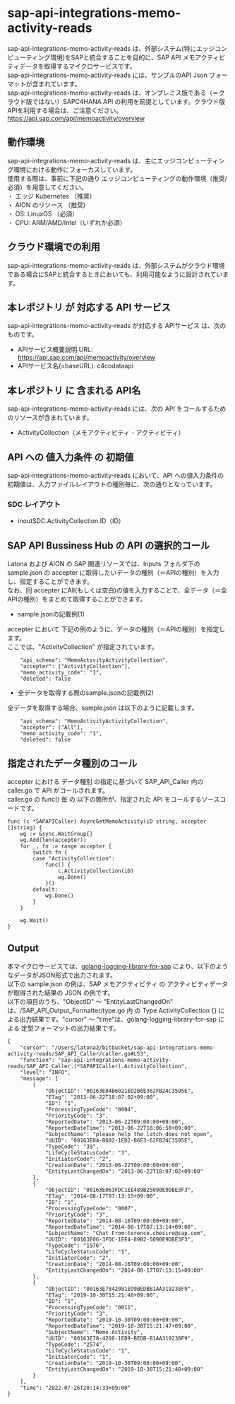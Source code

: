 # sap-api-integrations-memo-activity-reads  
sap-api-integrations-memo-activity-reads は、外部システム(特にエッジコンピューティング環境)をSAPと統合することを目的に、SAP API メモアクティビティデータを取得するマイクロサービスです。  
sap-api-integrations-memo-activity-reads には、サンプルのAPI Json フォーマットが含まれています。  
sap-api-integrations-memo-activity-reads は、オンプレミス版である（＝クラウド版ではない）SAPC4HANA API の利用を前提としています。クラウド版APIを利用する場合は、ご注意ください。  
https://api.sap.com/api/memoactivity/overview  

## 動作環境
sap-api-integrations-memo-activity-reads は、主にエッジコンピューティング環境における動作にフォーカスしています。   
使用する際は、事前に下記の通り エッジコンピューティングの動作環境（推奨/必須）を用意してください。   
・ エッジ Kubernetes （推奨）    
・ AION のリソース （推奨)    
・ OS: LinuxOS （必須）    
・ CPU: ARM/AMD/Intel（いずれか必須） 

## クラウド環境での利用  
sap-api-integrations-memo-activity-reads は、外部システムがクラウド環境である場合にSAPと統合するときにおいても、利用可能なように設計されています。  

## 本レポジトリ が 対応する API サービス
sap-api-integrations-memo-activity-reads が対応する APIサービス は、次のものです。

* APIサービス概要説明 URL: https://api.sap.com/api/memoactivity/overview 
* APIサービス名(=baseURL): c4codataapi

## 本レポジトリ に 含まれる API名
sap-api-integrations-memo-activity-reads には、次の API をコールするためのリソースが含まれています。  

* ActivityCollection（メモアクティビティ - アクティビティ）

## API への 値入力条件 の 初期値
sap-api-integrations-memo-activity-reads において、API への値入力条件の初期値は、入力ファイルレイアウトの種別毎に、次の通りとなっています。  

### SDC レイアウト

* inoutSDC.ActivityCollection.ID（ID）


## SAP API Bussiness Hub の API の選択的コール

Latona および AION の SAP 関連リソースでは、Inputs フォルダ下の sample.json の accepter に取得したいデータの種別（＝APIの種別）を入力し、指定することができます。  
なお、同 accepter にAll(もしくは空白)の値を入力することで、全データ（＝全APIの種別）をまとめて取得することができます。  

* sample.jsonの記載例(1)  

accepter において 下記の例のように、データの種別（＝APIの種別）を指定します。  
ここでは、"ActivityCollection" が指定されています。    
  
```
	"api_schema": "MemoActivityActivityCollection",
	"accepter": ["ActivityCollection"],
	"memo_activity_code": "1",
	"deleted": false
```
  
* 全データを取得する際のsample.jsonの記載例(2)  

全データを取得する場合、sample.json は以下のように記載します。  

```
	"api_schema": "MemoActivityActivityCollection",
	"accepter": ["All"],
	"memo_activity_code": "1",
	"deleted": false
```

## 指定されたデータ種別のコール

accepter における データ種別 の指定に基づいて SAP_API_Caller 内の caller.go で API がコールされます。  
caller.go の func() 毎 の 以下の箇所が、指定された API をコールするソースコードです。  

```
func (c *SAPAPICaller) AsyncGetMemoActivity(iD string, accepter []string) {
	wg := &sync.WaitGroup{}
	wg.Add(len(accepter))
	for _, fn := range accepter {
		switch fn {
		case "ActivityCollection":
			func() {
				c.ActivityCollection(iD)
				wg.Done()
			}()
		default:
			wg.Done()
		}
	}

	wg.Wait()
}
```

## Output  
本マイクロサービスでは、[golang-logging-library-for-sap](https://github.com/latonaio/golang-logging-library-for-sap) により、以下のようなデータがJSON形式で出力されます。  
以下の sample.json の例は、SAP メモアクティビティ の アクティビティデータ が取得された結果の JSON の例です。  
以下の項目のうち、"ObjectID" ～ "EntityLastChangedOn" は、/SAP_API_Output_Formatter/type.go 内 の Type ActivityCollection {} による出力結果です。"cursor" ～ "time"は、golang-logging-library-for-sap による 定型フォーマットの出力結果です。  

```
{
	"cursor": "/Users/latona2/bitbucket/sap-api-integrations-memo-activity-reads/SAP_API_Caller/caller.go#L53",
	"function": "sap-api-integrations-memo-activity-reads/SAP_API_Caller.(*SAPAPICaller).ActivityCollection",
	"level": "INFO",
	"message": [
		{
			"ObjectID": "00163E04B6021ED2B6E362FB24C3595E",
			"ETag": "2013-06-22T18:07:02+09:00",
			"ID": "1",
			"ProcessingTypeCode": "0004",
			"PriorityCode": "3",
			"ReportedDate": "2013-06-22T09:00:00+09:00",
			"ReportedDateTime": "2013-06-22T18:06:58+09:00",
			"SubjectName": "please help the latch does not open",
			"UUID": "00163E04-B602-1ED2-B6E3-62FB24C3595E",
			"TypeCode": "39",
			"LifeCycleStatusCode": "3",
			"InitiatorCode": "2",
			"CreationDate": "2013-06-22T09:00:00+09:00",
			"EntityLastChangedOn": "2013-06-22T18:07:02+09:00"
		},
		{
			"ObjectID": "00163E063FDC1EE489B25090E9DBE3F3",
			"ETag": "2014-08-17T07:13:15+09:00",
			"ID": "1",
			"ProcessingTypeCode": "0007",
			"PriorityCode": "3",
			"ReportedDate": "2014-08-16T09:00:00+09:00",
			"ReportedDateTime": "2014-08-17T07:13:14+09:00",
			"SubjectName": "Chat From:terence.chesire@sap.com",
			"UUID": "00163E06-3FDC-1EE4-89B2-5090E9DBE3F3",
			"TypeCode": "1976",
			"LifeCycleStatusCode": "1",
			"InitiatorCode": "2",
			"CreationDate": "2014-08-16T09:00:00+09:00",
			"EntityLastChangedOn": "2014-08-17T07:13:15+09:00"
		},
		{
			"ObjectID": "00163E7842081ED9BEDBB1AA319238F9",
			"ETag": "2019-10-30T15:21:48+09:00",
			"ID": "1",
			"ProcessingTypeCode": "0011",
			"PriorityCode": "3",
			"ReportedDate": "2019-10-30T09:00:00+09:00",
			"ReportedDateTime": "2019-10-30T15:21:47+09:00",
			"SubjectName": "Memo Activity",
			"UUID": "00163E78-4208-1ED9-BEDB-B1AA319238F9",
			"TypeCode": "2574",
			"LifeCycleStatusCode": "1",
			"InitiatorCode": "1",
			"CreationDate": "2019-10-30T09:00:00+09:00",
			"EntityLastChangedOn": "2019-10-30T15:21:48+09:00"
		}
	],
	"time": "2022-07-26T20:14:33+09:00"
}

```